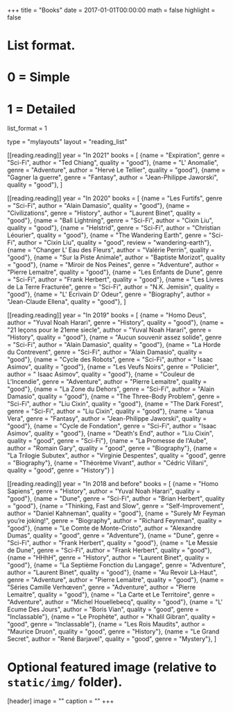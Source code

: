 +++
title = "Books"
date = 2017-01-01T00:00:00
math = false
highlight = false

# List format.
#   0 = Simple
#   1 = Detailed
list_format = 1

type = "mylayouts"
layout = "reading_list"

[[reading.reading]]
    year = "In 2021"
    books = [
        {name = "Expiration", genre = "Sci-Fi", author = "Ted Chiang", quality = "good"},
        {name = "L' Anomalie", genre = "Adventure", author = "Hervé Le Tellier", quality = "good"},
        {name = "Gagner la guerre", genre = "Fantasy", author = "Jean-Philippe Jaworski", quality = "good"},
    ]

[[reading.reading]]
    year = "In 2020"
    books = [
        {name = "Les Furtifs", genre = "Sci-Fi", author = "Alain Damasio", quality = "good"},
        {name = "Civilizations", genre = "History", author = "Laurent Binet", quality = "good"},
        {name = "Ball Lightning", genre = "Sci-Fi", author = "Cixin Liu", quality = "good"},
        {name = "Helstrid", genre = "Sci-Fi", author = "Christian Léourier", quality = "good"},
        {name = "The Wandering Earth", genre = "Sci-Fi", author = "Cixin Liu", quality = "good", review = "wandering-earth"},
        {name = "Changer L' Eau des Fleurs", author = "Valérie Perrin", quality = "good"},
        {name = "Sur la Piste Animale", author = "Baptiste Morizot", quality = "good"},
        {name = "Miroir de Nos Peines", genre = "Adventure", author = "Pierre Lemaitre", quality = "good"},
        {name = "Les Enfants de Dune", genre = "Sci-Fi", author = "Frank Herbert", quality = "good"},
        {name = "Les Livres de La Terre Fracturée", genre = "Sci-Fi", author = "N.K. Jemisin", quality = "good"},
        {name = "L' Ecrivain D' Odeur", genre = "Biography", author = "Jean-Claude Ellena", quality = "good"},
    ]

[[reading.reading]]
    year = "In 2019"
    books = [
        {name = "Homo Deus", author = "Yuval Noah Harari", genre = "History", quality = "good"},
        {name = "21 leçons pour le 21eme siecle", author = "Yuval Noah Harari", genre = "History", quality = "good"},
        {name = "Aucun souvenir assez solide", genre = "Sci-Fi", author = "Alain Damasio", quality = "good"},
        {name = "La Horde du Contrevent", genre = "Sci-Fi", author = "Alain Damasio", quality = "good"},
        {name = "Cycle des Robots", genre = "Sci-Fi", author = " Isaac Asimov", quality = "good"},
        {name = "Les Veufs Noirs", genre = "Policier", author = " Isaac Asimov", quality = "good"},
        {name = "Couleur de L'Incendie", genre = "Adventure", author = "Pierre Lemaitre", quality = "good"},
        {name = "La Zone du Dehors", genre = "Sci-Fi", author = "Alain Damasio", quality = "good"},
        {name = "The Three-Body Problem", genre = "Sci-Fi", author = "Liu Cixin", quality = "good"},
        {name = "The Dark Forest", genre = "Sci-Fi", author = "Liu Cixin", quality = "good"},
        {name = "Janua Vera", genre = "Fantasy", author = "Jean-Philippe Jaworski", quality = "good"},
        {name = "Cycle de Fondation", genre = "Sci-Fi", author = "Isaac Asimov", quality = "good"},
        {name = "Death's End", author = "Liu Cixin", quality = "good", genre = "Sci-Fi"},
        {name = "La Promesse de l'Aube", author = "Romain Gary", quality = "good", genre = "Biography"},
        {name = "La Trilogie Subutex", author = "Virginie Despentes", quality = "good", genre = "Biography"},
        {name = "Théorème Vivant", author = "Cédric Villani", quality = "good", genre = "History"}
    ]

[[reading.reading]]
    year = "In 2018 and before"
    books = [
        {name = "Homo Sapiens", genre = "History", author = "Yuval Noah Harari", quality = "good"},
        {name = "Dune", genre = "Sci-Fi", author = "Brian Herbert", quality = "good"},
        {name = "Thinking, Fast and Slow", genre = "Self-Improvement", author = "Daniel Kahneman", quality = "good"},
        {name = "Surely Mr Feyman you’re joking!", genre = "Biography", author = "Richard Feynman", quality = "good"},
        {name = "Le Comte de Monte-Cristo", author = "Alexandre Dumas", quality = "good", genre = "Adventure"},
        {name = "Dune", genre = "Sci-Fi", author = "Frank Herbert", quality = "good"},
        {name = "Le Messie de Dune", genre = "Sci-Fi", author = "Frank Herbert", quality = "good"},
        {name = "HHhH", genre = "History", author = "Laurent Binet", quality = "good"},
        {name = "La Septième Fonction du Langage", genre = "Adventure", author = "Laurent Binet", quality = "good"},
        {name = "Au Revoir Là-Haut", genre = "Adventure", author = "Pierre Lemaitre", quality = "good"},
        {name = "Séries Camille Verhœven", genre = "Adventure", author = "Pierre Lemaitre", quality = "good"},
        {name = "La Carte et Le Territoire", genre = "Adventure", author = "Michel Houellebecq", quality = "good"},
        {name = "L' Ecume Des Jours", author = "Boris Vian", quality = "good", genre = "Inclassable"},
        {name = "Le Prophète", author = "Khalil Gibran", quality = "good", genre = "Inclassable"},
        {name = "Les Rois Maudits", author = "Maurice Druon", quality = "good", genre = "History"},
        {name = "Le Grand Secret", author = "René Barjavel", quality = "good", genre = "Mystery"},
    ]


# Optional featured image (relative to `static/img/` folder).
[header]
image = ""
caption = ""
+++
